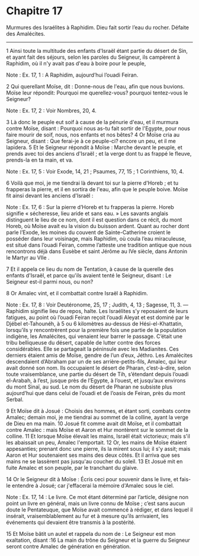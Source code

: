 # Chapitre 17

Murmures des Israélites à Raphidim.
Dieu fait sortir l’eau du rocher.
Défaite des Amalécites.

***

1 Ainsi toute la multitude des enfants d'Israël étant partie du désert de Sin, et ayant fait des séjours, selon les paroles du Seigneur, ils campèrent à Raphidim, où il n'y avait pas d'eau à boire pour le peuple,

<span class="bible-note">Note : </span> Ex. 17, 1 : A Raphidim, aujourd’hui l’ouadi Feiran.

2 Qui querellant Moïse, dit : Donne-nous de l'eau, afin que nous buvions. Moïse leur répondit: Pourquoi me querellez-vous? pourquoi tentez-vous le Seigneur?

<span class="bible-note">Note : </span> Ex. 17, 2 : Voir Nombres, 20, 4.

3 Là donc le peuple eut soif à cause de la pénurie d'eau, et il murmura contre Moïse, disant : Pourquoi nous as-tu fait sortir de l'Egypte, pour nous faire mourir de soif, nous, nos enfants et nos bêtes? 4 Or Moïse cria au Seigneur, disant : Que ferai-je à ce peuple-ci? encore un peu, et il me lapidera. 5 Et le Seigneur répondit à Moïse : Marche devant le peuple, et prends avec toi des anciens d'Israël ; et la verge dont tu as frappé le fleuve, prends-la en ta main, et va.

<span class="bible-note">Note : </span> Ex. 17, 5 : Voir Exode, 14, 21 ; Psaumes, 77, 15 ; 1 Corinthiens, 10, 4.

6 Voilà que moi, je me tiendrai là devant toi sur la pierre d'Horeb ; et tu frapperas la pierre, et il en sortira de l'eau, afin que le peuple boive. Moïse fit ainsi devant les anciens d'Israël :

<span class="bible-note">Note : </span> Ex. 17, 6 : Sur la pierre d’Horeb et tu frapperas la pierre. Horeb signifie « sécheresse, lieu aride et sans eau. » Les savants anglais distinguent le lieu de ce nom, dont il est question dans ce récit, du mont Horeb, où Moïse avait eu la vision du buisson ardent. Quant au rocher dont parle l’Exode, les moines du couvent de Sainte-Catherine croient le posséder dans leur voisinage, mais Raphidim, où coula l’eau miraculeuse, est situé dans l’ouadi Feiran, comme l’atteste une tradition antique que nous rencontrons déjà dans Eusèbe et saint Jérôme au IVe siècle, dans Antonin le Martyr au VIIe .

7 Et il appela ce lieu du nom de Tentation, à cause de la querelle des enfants d'Israël, et parce qu'ils avaient tenté le Seigneur, disant : Le Seigneur est-il parmi nous, ou non?


8 Or Amalec vint, et il combattait contre Israël à Raphidim.

<span class="bible-note">Note : </span> Ex. 17, 8 : Voir Deutéronome, 25, 17 ; Judith, 4, 13 ; Sagesse, 11, 3. ― Raphidim signifie lieu de repos, halte. Les Israélites s’y reposaient de leurs fatigues, au point où l’ouadi Feiran reçoit l’ouadi Aleyat et est dominé par le Djébel et-Tahounéh, à 5 ou 6 kilomètres au-dessus de Hési-el-Khattatin, lorsqu’ils y rencontrèrent pour la première fois une partie de la population indigène, les Amalécites, qui venaient leur barrer le passage. C’était une tribu belliqueuse du désert, capable de lutter contre des forces considérables. Elle se partageait la péninsule avec les Madianites. Ces derniers étaient amis de Moïse, gendre de l’un d’eux, Jéthro. Les Amalécites descendaient d’Abraham par un de ses arrière-petits-fils, Amalec, qui leur avait donné son nom. Ils occupaient le désert de Pharan, c’est-à-dire, selon toute vraisemblance, une partie du désert de Tih, s’étendant depuis l’ouadi el-Arabah, à l’est, jusque près de l’Egypte, à l’ouest, et jusqu’aux environs du mont Sinaï, au sud. Le nom du désert de
Pharan ne subsiste plus aujourd’hui que dans celui de l’ouadi et de l’oasis de Feiran, près du mont Serbal.

9 Et Moïse dit à Josué : Choisis des hommes, et étant sorti, combats contre Amalec; demain moi, je me tiendrai au sommet de la colline, ayant la verge de Dieu en ma main. 10 Josué fit comme avait dit Moïse, et il combattait contre Amalec : mais Moïse et Aaron et Hur montèrent sur le sommet de la colline. 11 Et lorsque Moïse élevait les mains, Israël était victorieux; mais s'il les abaissait un peu, Amalec l'emportait. 12 Or, les mains de Moïse étaient appesanties; prenant donc une pierre, ils la mirent sous lui; il s'y assit; mais Aaron et Hur soutenaient ses mains des deux côtés. Et il arriva que ses mains ne se lassèrent pas jusqu'au coucher du soleil. 13 Et Josué mit en fuite Amalec et son peuple, par le tranchant du glaive.


14 Or le Seigneur dit à Moïse : Écris ceci pour souvenir dans le livre, et fais-le entendre à Josué; car j'effacerai la mémoire d'Amalec sous le ciel.

<span class="bible-note">Note : </span> Ex. 17, 14 : Le livre. Ce mot étant déterminé par l’article, désigne non point un livre en général, mais un livre connu de Moïse ; c’est sans aucun doute le Pentateuque, que Moïse avait commencé à rédiger, et dans lequel il insérait, vraisemblablement au fur et à mesure qu’ils arrivaient, les événements qui devaient être transmis à la postérité.


15 Et Moïse bâtit un autel et rappela du nom de : Le Seigneur est mon exaltation, disant :16 La main du trône du Seigneur et la guerre du Seigneur seront contre Amalec de génération en génération.

